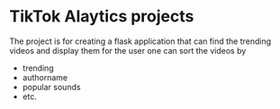 # TikTok Alaytics projects
The project is for creating a flask application that can find the trending videos and display them for the user
one can sort the videos by 
- trending
- authorname
- popular sounds
- etc. 

